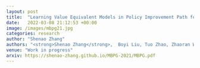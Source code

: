 ```yaml
---
layout: post
title:  "Learning Value Equivalent Models in Policy Improvement Path for Efficient MBRL"
date:   2022-03-08 21:12:53 +00:00
image: /images/mbpg21.jpg
categories: research
author: "Shenao Zhang"
authors: "<strong>Shenao Zhang</strong>,  Boyi Liu, Tuo Zhao, Zhaoran Wang"
venue: "Work in progress"
arxiv: https://shenao-zhang.github.io/MBPG-2021/MBPG.pdf
---
```


